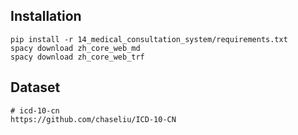 ## Installation
```
pip install -r 14_medical_consultation_system/requirements.txt
spacy download zh_core_web_md
spacy download zh_core_web_trf
```

## Dataset
```
# icd-10-cn
https://github.com/chaseliu/ICD-10-CN
```